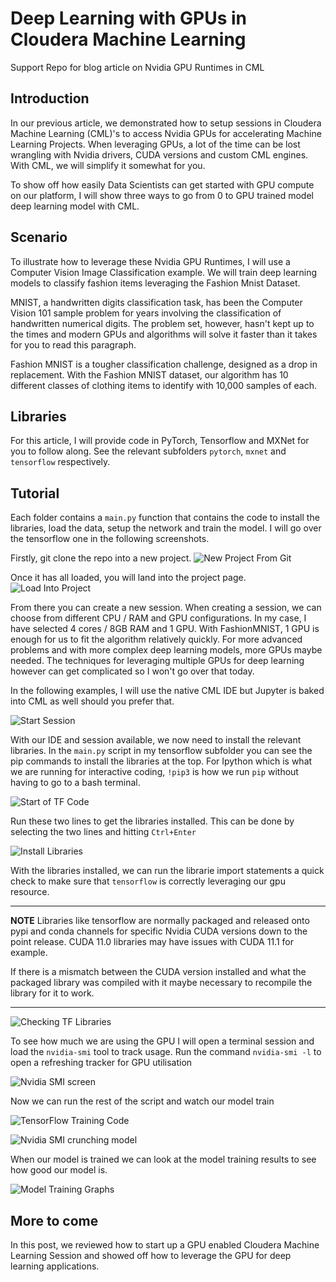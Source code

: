 # Deep Learning with GPUs in Cloudera Machine Learning

Support Repo for blog article on Nvidia GPU Runtimes in CML


## Introduction

In our previous article, we demonstrated how to setup sessions in Cloudera Machine Learning (CML)'s to access Nvidia GPUs for accelerating Machine Learning Projects.
When leveraging GPUs, a lot of the time can be lost wrangling with Nvidia drivers, CUDA versions and custom CML engines. With CML, we will simplify it somewhat for you.

To show off how easily Data Scientists can get started with GPU compute on our platform, I will show three ways to go from 0 to GPU trained model deep learning model with CML.

## Scenario

To illustrate how to leverage these Nvidia GPU Runtimes, I will use a Computer Vision Image Classification example.
We will train deep learning models to classify fashion items leveraging the Fashion Mnist Dataset. 

MNIST, a handwritten digits classification task, has been the Computer Vision 101 sample problem for years involving the classification of handwritten numerical digits. The problem set, however, hasn't kept up to the times and modern GPUs and algorithms will solve it faster than it takes for you to read this paragraph.

Fashion MNIST is a tougher classification challenge, designed as a drop in replacement. With the Fashion MNIST dataset, our algorithm has 10 different classes of clothing items to identify with 10,000 samples of each.

## Libraries

For this article, I will provide code in PyTorch, Tensorflow and MXNet for you to follow along.
See the relevant subfolders `pytorch`, `mxnet` and `tensorflow` respectively.

## Tutorial

Each folder contains a `main.py` function that contains the code to install the libraries, load the data, setup the network and train the model. I will go over the tensorflow one in the following screenshots.

Firstly, git clone the repo into a new project.
![New Project From Git](images/NewProjectScreen.png)

Once it has all loaded, you will land into the project page.
![Load Into Project](images/LoadIntoProject.png)

From there you can create a new session. When creating a session, we can choose from different CPU / RAM and GPU configurations. In my case, I have selected 4 cores / 8GB RAM and 1 GPU. With FashionMNIST, 1 GPU is enough for us to fit the algorithm relatively quickly. For more advanced problems and with more complex deep learning models, more GPUs maybe needed. The techniques for leveraging multiple GPUs for deep learning however can get complicated so I won't go over that today. 

In the following examples, I will use the native CML IDE but Jupyter is baked into CML as well should you prefer that.

![Start Session](images/start_gpu_session.png)

With our IDE and session available, we now need to install the relevant libraries. In the `main.py` script in my tensorflow subfolder you can see the pip commands to install the libraries at the top. For Ipython which is what we are running for interactive coding, `!pip3` is how we run `pip` without having to go to a bash terminal. 

![Start of TF Code](images/start_of_tf_code.png)

Run these two lines to get the libraries installed. This can be done by selecting the two lines and hitting `Ctrl+Enter`

![Install Libraries](images/installing_libs.png)

With the libraries installed, we can run the librarie import statements a quick check to make sure that `tensorflow` is correctly leveraging our gpu resource.

---
**NOTE** Libraries like tensorflow are normally packaged and released onto pypi and conda channels for specific Nvidia CUDA versions down to the point release. CUDA 11.0 libraries may have issues with CUDA 11.1 for example. 

If there is a mismatch between the CUDA version installed and what the packaged library was compiled with it maybe necessary to recompile the library for it to work.

---

![Checking TF Libraries](images/tf_library_check.png)

To see how much we are using the GPU I will open a terminal session and load the `nvidia-smi` tool to track usage. Run the command `nvidia-smi -l` to open a refreshing tracker for GPU utilisation

![Nvidia SMI screen](images/nvidia-smi_w_initial.png)

Now we can run the rest of the script and watch our model train

![TensorFlow Training Code](images/tensorflow_training.png)

![Nvidia SMI crunching model](images/nvidia-smi-w-usage.png)

When our model is trained we can look at the model training results to see how good our model is.

![Model Training Graphs](images/training_performance.png)

## More to come

In this post, we reviewed how to start up a GPU enabled Cloudera Machine Learning Session and showed off how to leverage the GPU for deep learning applications. 